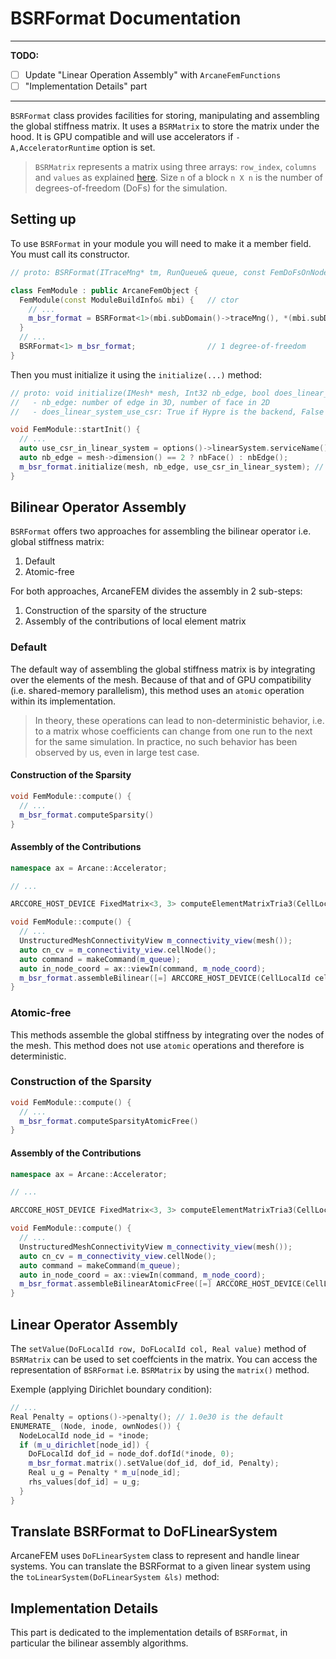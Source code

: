 # BSRFormat Documentation

--- 
**TODO:**
- [ ] Update "Linear Operation Assembly" with `ArcaneFemFunctions`
- [ ] "Implementation Details" part
---

`BSRFormat` class provides facilities for storing, manipulating and assembling the global stiffness matrix. It uses a `BSRMatrix` to store the matrix under the hood. It is GPU compatible and will use accelerators if `-A,AcceleratorRuntime` option is set.

> `BSRMatrix` represents a matrix using three arrays: `row_index`, `columns` and `values` as explained [here](https://www.intel.com/content/www/us/en/docs/onemkl/developer-reference-c/2024-0/sparse-blas-bsr-matrix-storage-format.html). Size `n` of a block `n X n` is the number of degrees-of-freedom (DoFs) for the simulation.

## Setting up

To use `BSRFormat` in your module you will need to make it a member field. You must call its constructor.

```cpp
// proto: BSRFormat(ITraceMng* tm, RunQueue& queue, const FemDoFsOnNodes& dofs_on_nodes)

class FemModule : public ArcaneFemObject {
  FemModule(const ModuleBuildInfo& mbi) {   // ctor
    // ...
    m_bsr_format = BSRFormat<1>(mbi.subDomain()->traceMng(), *(mbi.subDomain()->acceleratorMng()->defaultQueue()), m_dofs_on_nodes);
  }
  // ...
  BSRFormat<1> m_bsr_format;                // 1 degree-of-freedom
}
```

Then you must initialize it using the `initialize(...)` method:

```cpp
// proto: void initialize(IMesh* mesh, Int32 nb_edge, bool does_linear_system_use_csr)
//   - nb_edge: number of edge in 3D, number of face in 2D
//   - does_linear_system_use_csr: True if Hypre is the backend, False otherwise

void FemModule::startInit() {
  // ...
  auto use_csr_in_linear_system = options()->linearSystem.serviceName() == "HypreLinearSystem";
  auto nb_edge = mesh->dimension() == 2 ? nbFace() : nbEdge();
  m_bsr_format.initialize(mesh, nb_edge, use_csr_in_linear_system); // initialize BSRFormat
}
```
## Bilinear Operator Assembly

`BSRFormat` offers two approaches for assembling the bilinear operator i.e. global stiffness matrix:
1. Default
2. Atomic-free

For both approaches, ArcaneFEM divides the assembly in 2 sub-steps:
1. Construction of the sparsity of the structure
2. Assembly of the contributions of local element matrix

### Default

The default way of assembling the global stiffness matrix is by integrating over the elements of the mesh.
Because of that and of GPU compatibility (i.e. shared-memory parallelism), this method uses an `atomic` operation within its implementation.

> In theory, these operations can lead to non-deterministic behavior, i.e. to a matrix whose coefficients can change from one run to the next for the same simulation.
> In practice, no such behavior has been observed by us, even in large test case.

#### Construction of the Sparsity

```cpp
void FemModule::compute() {
  // ...
  m_bsr_format.computeSparsity()
}
```
  
#### Assembly of the Contributions

```cpp
namespace ax = Arcane::Accelerator;

// ...

ARCCORE_HOST_DEVICE FixedMatrix<3, 3> computeElementMatrixTria3(CellLocalId cell_lid, const IndexedCellNodeConnectivityView& cn_cv, const ax::VariableNodeReal3InView& in_node_coord) { ... }

void FemModule::compute() {
  // ...
  UnstructuredMeshConnectivityView m_connectivity_view(mesh());
  auto cn_cv = m_connectivity_view.cellNode();
  auto command = makeCommand(m_queue);
  auto in_node_coord = ax::viewIn(command, m_node_coord);
  m_bsr_format.assembleBilinear([=] ARCCORE_HOST_DEVICE(CellLocalId cell_lid) { return computeElementMatrixTria3(cell_lid, cn_cv, in_node_coord); });
}
```

### Atomic-free

This methods assemble the global stiffness by integrating over the nodes of the mesh. This method does not use `atomic` operations and therefore is deterministic.

### Construction of the Sparsity

```cpp
void FemModule::compute() {
  // ...
  m_bsr_format.computeSparsityAtomicFree()
}
```

#### Assembly of the Contributions

```cpp
namespace ax = Arcane::Accelerator;

// ...

ARCCORE_HOST_DEVICE FixedMatrix<3, 3> computeElementMatrixTria3(CellLocalId cell_lid, const IndexedCellNodeConnectivityView& cn_cv, const ax::VariableNodeReal3InView& in_node_coord) { ... }

void FemModule::compute() {
  // ...
  UnstructuredMeshConnectivityView m_connectivity_view(mesh());
  auto cn_cv = m_connectivity_view.cellNode();
  auto command = makeCommand(m_queue);
  auto in_node_coord = ax::viewIn(command, m_node_coord);
  m_bsr_format.assembleBilinearAtomicFree([=] ARCCORE_HOST_DEVICE(CellLocalId cell_lid) { return computeElementMatrixTria3(cell_lid, cn_cv, in_node_coord); });
}
```

## Linear Operator Assembly 

The `setValue(DoFLocalId row, DoFLocalId col, Real value)` method of `BSRMatrix` can be used to set coeffcients in the matrix.
You can access the representation of `BSRFormat` i.e. `BSRMatrix` by using the `matrix()` method.

Exemple (applying Dirichlet boundary condition):
```cpp
// ...
Real Penalty = options()->penalty(); // 1.0e30 is the default
ENUMERATE_ (Node, inode, ownNodes()) {
  NodeLocalId node_id = *inode;
  if (m_u_dirichlet[node_id]) {
    DoFLocalId dof_id = node_dof.dofId(*inode, 0);
    m_bsr_format.matrix().setValue(dof_id, dof_id, Penalty);
    Real u_g = Penalty * m_u[node_id];
    rhs_values[dof_id] = u_g;
  }
} 
```

## Translate BSRFormat to DoFLinearSystem

ArcaneFEM uses `DoFLinearSystem` class to represent and handle linear systems. You can translate the BSRFormat to a given linear system using the `toLinearSystem(DoFLinearSystem &ls)` method:

## Implementation Details

This part is dedicated to the implementation details of `BSRFormat`, in particular the bilinear assembly algorithms.

